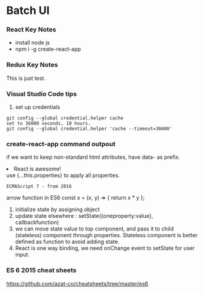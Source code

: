 # Batch UI

### React Key Notes
* install node js
* npm i -g create-react-app



### Redux Key Notes

This is just test.


### Visual Studio Code tips

1. set up credentials
```
git config --global credential.helper cache
set to 36000 seconds, 10 hours. 
git config --global credential.helper 'cache --timeout=36000'
```

### create-react-app command outpout

if we want to keep non-standard html attributes, have data- as prefix.
  <li data-react-is-awesome="true">React is awesome!</li>
  use {...this.properties} to apply all properties.

	ECMAScript 7 - from 2016

  arrow function in ES6
  const x = (x, y) => { return x * y };

  1. initialize state by assigning object
  2. update state elsewhere : setState({oneproperty:value}, callbackfunction) 
  3. we can move state value to top component, and pass it to child (stateless) component through properties. Stateless component is better defined as function to avoid adding state.
  4. React is one way binding, we need onChange event to setState for user input.


### ES 6 2015 cheat sheets
https://github.com/azat-co/cheatsheets/tree/master/es6